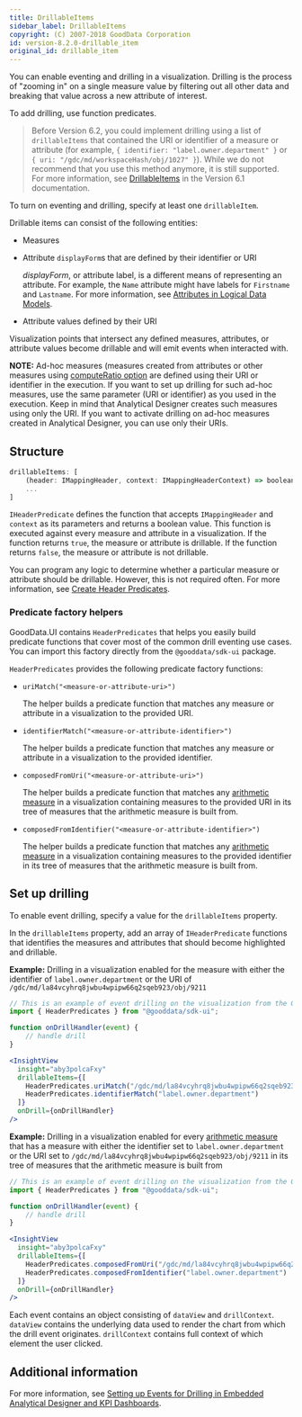 ```yaml
---
title: DrillableItems
sidebar_label: DrillableItems
copyright: (C) 2007-2018 GoodData Corporation
id: version-8.2.0-drillable_item
original_id: drillable_item
---
```


You can enable eventing and drilling in a visualization. Drilling is the process of "zooming in" on a single measure value by filtering out all other data and breaking that value across a new attribute of interest.

To add drilling, use function predicates.

> Before Version 6.2, you could implement drilling using a list of `drillableItems` that contained the URI or identifier of a measure or attribute (for example, `{ identifier: "label.owner.department" }`  or `{ uri: "/gdc/md/workspaceHash/obj/1027" }`). While we do not recommend that you use this method anymore, it is still supported. For more information, see [DrillableItems](https://sdk.gooddata.com/gooddata-ui/docs/6.1.0/drillable_item.html) in the Version 6.1 documentation.

To turn on eventing and drilling, specify at least one `drillableItem`.

Drillable items can consist of the following entities:
* Measures
* Attribute `displayForm`s that are defined by their identifier or URI

    *displayForm*, or attribute label, is a different means of representing an attribute. For example, the `Name` attribute might have labels for `Firstname` and `Lastname`. For more information, see [Attributes in Logical Data Models](https://help.gooddata.com/pages/viewpage.action?pageId=71867295).
* Attribute values defined by their URI

Visualization points that intersect any defined measures, attributes, or attribute values become drillable and will emit events when interacted with.

**NOTE:** Ad-hoc measures (measures created from attributes or other measures using
[computeRatio option](https://sdk.gooddata.com/gooddata-ui/docs/afm.html#show-a-measure-as-a-percentage) are defined
using their URI or identifier in the execution. If you want to set up drilling for such ad-hoc measures, use the same parameter (URI or identifier) as you used in the execution.
Keep in mind that Analytical Designer creates such measures using only the URI. If you want to activate drilling on ad-hoc measures created in Analytical Designer, you can use only their URIs.

## Structure

```javascript
drillableItems: [
    (header: IMappingHeader, context: IMappingHeaderContext) => boolean, // Type: IHeaderPredicate
    ...
]
```

`IHeaderPredicate` defines the function that accepts `IMappingHeader` and `context` as its parameters and returns
a boolean value. This function is executed against every measure and attribute in a visualization. If the function
returns `true`, the measure or attribute is drillable. If the function returns `false`, the measure or attribute is
not drillable.

You can program any logic to determine whether a particular measure or attribute should be drillable. However, this is not required often. For more information, see [Create Header Predicates](30_tips__create_predicates.md).

### Predicate factory helpers

GoodData.UI contains `HeaderPredicates` that helps you easily build predicate functions that cover most of the
common drill eventing use cases. You can import this factory directly from the `@gooddata/sdk-ui` package.

`HeaderPredicates` provides the following predicate factory functions:

* `uriMatch("<measure-or-attribute-uri>")`

    The helper builds a predicate function that matches any measure or attribute in a visualization to the provided URI.
* `identifierMatch("<measure-or-attribute-identifier>")`

    The helper builds a predicate function that matches any measure or attribute in a visualization to the provided identifier.
* `composedFromUri("<measure-or-attribute-uri>")`

    The helper builds a predicate function that matches any [arithmetic measure](20_misc__arithmetic_measure.md) in a visualization containing measures to the provided URI in its tree of measures that the arithmetic measure is built from.
* `composedFromIdentifier("<measure-or-attribute-identifier>")`

    The helper builds a predicate function that matches any [arithmetic measure](20_misc__arithmetic_measure.md) in a visualization containing measures to the provided identifier in its tree of measures that the arithmetic measure is built from.

## Set up drilling

To enable event drilling, specify a value for the `drillableItems` property.

In the `drillableItems` property, add an array of `IHeaderPredicate` functions that identifies the measures and
attributes that should become highlighted and drillable.

**Example:** Drilling in a visualization enabled for the measure with either the identifier of `label.owner.department`
or the URI of `/gdc/md/la84vcyhrq8jwbu4wpipw66q2sqeb923/obj/9211`

```jsx
// This is an example of event drilling on the visualization from the GoodSales demo workspace.
import { HeaderPredicates } from "@gooddata/sdk-ui";

function onDrillHandler(event) {
    // handle drill
}

<InsightView
  insight="aby3polcaFxy"
  drillableItems={[
    HeaderPredicates.uriMatch("/gdc/md/la84vcyhrq8jwbu4wpipw66q2sqeb923/obj/9211"),
    HeaderPredicates.identifierMatch("label.owner.department")
  ]}
  onDrill={onDrillHandler}
/>
```

**Example:** Drilling in a visualization enabled for every [arithmetic measure](20_misc__arithmetic_measure.md) that
has a measure with either the identifier set to `label.owner.department` or the URI set
to `/gdc/md/la84vcyhrq8jwbu4wpipw66q2sqeb923/obj/9211` in its tree of measures that the arithmetic measure
is built from

```jsx
// This is an example of event drilling on the visualization from the GoodSales demo workspace.
import { HeaderPredicates } from "@gooddata/sdk-ui";

function onDrillHandler(event) {
    // handle drill
}

<InsightView
  insight="aby3polcaFxy"
  drillableItems={[
    HeaderPredicates.composedFromUri("/gdc/md/la84vcyhrq8jwbu4wpipw66q2sqeb923/obj/9211"),
    HeaderPredicates.composedFromIdentifier("label.owner.department")
  ]}
  onDrill={onDrillHandler}
/>
```

Each event contains an object consisting of `dataView` and `drillContext`. `dataView` contains the underlying data used
to render the chart from which the drill event originates. `drillContext` contains full context of which element the
user clicked.

## Additional information

For more information, see [Setting up Events for Drilling in Embedded Analytical Designer and KPI Dashboards](https://help.gooddata.com/pages/viewpage.action?pageId=86797116).

